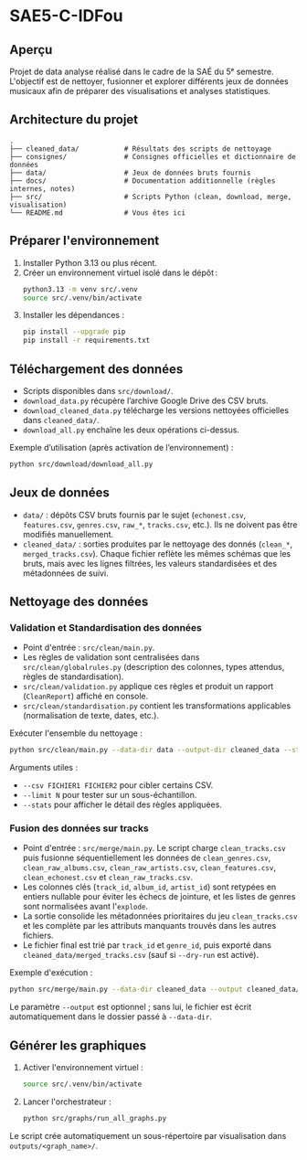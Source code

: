 # SAE5-C-IDFou

## Aperçu

Projet de data analyse réalisé dans le cadre de la SAÉ du 5ᵉ semestre. L'objectif est de nettoyer, fusionner et explorer différents jeux de données musicaux afin de préparer des visualisations et analyses statistiques.

## Architecture du projet

```text
.
├── cleaned_data/           # Résultats des scripts de nettoyage
├── consignes/              # Consignes officielles et dictionnaire de données
├── data/                   # Jeux de données bruts fournis
├── docs/                   # Documentation additionnelle (règles internes, notes)
├── src/                    # Scripts Python (clean, download, merge, visualisation)
└── README.md               # Vous êtes ici
```

## Préparer l'environnement

1. Installer Python 3.13 ou plus récent.
2. Créer un environnement virtuel isolé dans le dépôt :
   ```bash
   python3.13 -m venv src/.venv
   source src/.venv/bin/activate
   ```
3. Installer les dépendances :
   ```bash
   pip install --upgrade pip
   pip install -r requirements.txt
   ```

## Téléchargement des données

- Scripts disponibles dans `src/download/`.
- `download_data.py` récupère l’archive Google Drive des CSV bruts.
- `download_cleaned_data.py` télécharge les versions nettoyées officielles dans `cleaned_data/`.
- `download_all.py` enchaîne les deux opérations ci-dessus.

Exemple d’utilisation (après activation de l’environnement) :
```bash
python src/download/download_all.py
```   

## Jeux de données

- `data/` : dépôts CSV bruts fournis par le sujet (`echonest.csv`, `features.csv`, `genres.csv`, `raw_*`, `tracks.csv`, etc.). Ils ne doivent pas être modifiés manuellement.
- `cleaned_data/` : sorties produites par le nettoyage des donnés (`clean_*`, `merged_tracks.csv`). Chaque fichier reflète les mêmes schémas que les bruts, mais avec les lignes filtrées, les valeurs standardisées et des métadonnées de suivi.


## Nettoyage des données

### Validation et Standardisation des données

- Point d'entrée : `src/clean/main.py`.
- Les règles de validation sont centralisées dans `src/clean/globalrules.py` (description des colonnes, types attendus, règles de standardisation).
- `src/clean/validation.py` applique ces règles et produit un rapport (`CleanReport`) affiché en console.
- `src/clean/standardisation.py` contient les transformations applicables (normalisation de texte, dates, etc.).

Exécuter l'ensemble du nettoyage :
```bash
python src/clean/main.py --data-dir data --output-dir cleaned_data --stats
```
Arguments utiles :
- `--csv FICHIER1 FICHIER2` pour cibler certains CSV.
- `--limit N` pour tester sur un sous-échantillon.
- `--stats` pour afficher le détail des règles appliquées.

### Fusion des données sur tracks

- Point d'entrée : `src/merge/main.py`. Le script charge `clean_tracks.csv` puis fusionne séquentiellement les données de `clean_genres.csv`, `clean_raw_albums.csv`, `clean_raw_artists.csv`, `clean_features.csv`, `clean_echonest.csv` et `clean_raw_tracks.csv`.
- Les colonnes clés (`track_id`, `album_id`, `artist_id`) sont retypées en entiers nullable pour éviter les échecs de jointure, et les listes de genres sont normalisées avant l'`explode`.
- La sortie consolide les métadonnées prioritaires du jeu `clean_tracks.csv` et les complète par les attributs manquants trouvés dans les autres fichiers.
- Le fichier final est trié par `track_id` et `genre_id`, puis exporté dans `cleaned_data/merged_tracks.csv` (sauf si `--dry-run` est activé).

Exemple d'exécution :
```bash
python src/merge/main.py --data-dir cleaned_data --output cleaned_data/merged_tracks.csv
```
Le paramètre `--output` est optionnel ; sans lui, le fichier est écrit automatiquement dans le dossier passé à `--data-dir`.

## Générer les graphiques

1. Activer l'environnement virtuel :
   ```bash
   source src/.venv/bin/activate
   ```
2. Lancer l'orchestrateur :
   ```bash
   python src/graphs/run_all_graphs.py
   ```

Le script crée automatiquement un sous-répertoire par visualisation dans `outputs/<graph_name>/`.  

